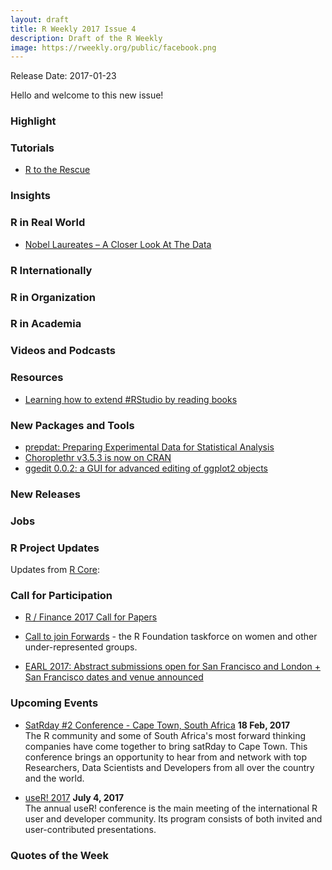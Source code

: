 ```yaml
---
layout: draft
title: R Weekly 2017 Issue 4
description: Draft of the R Weekly
image: https://rweekly.org/public/facebook.png
---
```


Release Date: 2017-01-23

Hello and welcome to this new issue!

### Highlight



### Tutorials

+ [R to the Rescue](http://johnmackintosh.com/2017-01-15-taming-wild-spreadsheets/)

### Insights



### R in Real World

+ [Nobel Laureates – A Closer Look At The Data](http://r-blog.salvaggio.net/?p=251)


### R Internationally



### R in Organization





### R in Academia 



### Videos and Podcasts




### Resources
+ [Learning how to extend #RStudio by reading books](https://www.r-bloggers.com/learning-how-to-extend-rstudio-by-reading-books/)




### New Packages and Tools

+ [prepdat: Preparing Experimental Data for Statistical Analysis](https://www.r-bloggers.com/prepdat-preparing-experimental-data-for-statistical-analysis/)
+ [Choroplethr v3.5.3 is now on CRAN](http://www.arilamstein.com/blog/2017/01/16/choroplethr-v3-5-3-now-cran/)
+ [ggedit 0.0.2: a GUI for advanced editing of ggplot2 objects](https://www.r-statistics.com/2017/01/ggedit-0-0-2-a-gui-for-advanced-editing-of-ggplot2-objects/)

### New Releases




### Jobs




### R Project Updates

Updates from [R Core](http://developer.r-project.org/blosxom.cgi/R-devel/NEWS):



### Call for Participation

+ [R / Finance 2017 Call for Papers](http://dirk.eddelbuettel.com/blog/2017/01/11/#r_finance_2017_cfp)

+ [Call to join Forwards](http://forwards.github.io/blog/2017/01/13/call-to-join-forwards/) - the R Foundation taskforce on women and other under-represented groups.

+ [EARL 2017: Abstract submissions open for San Francisco and London + San Francisco dates and venue announced](http://www.mango-solutions.com/wp/?p=6475)

### Upcoming Events

+ [SatRday #2 Conference - Cape Town, South Africa](http://capetown2017.satrdays.org/) **18 Feb, 2017** <br />
The R community and some of South Africa's most forward thinking companies have come together to bring satRday to Cape Town. This conference brings an opportunity to hear from and network with top Researchers, Data Scientists and Developers from all over the country and the world. 

+ [useR! 2017](http://user2017.brussels/) **July 4, 2017** <br />
The annual useR! conference is the main meeting of the international R user and developer community. Its program consists of both invited and user-contributed presentations.

### Quotes of the Week



